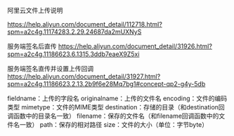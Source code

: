 阿里云文件上传说明

https://help.aliyun.com/document_detail/112718.html?spm=a2c4g.11174283.2.29.24687da2mUXNyS

服务端签名后直传
https://help.aliyun.com/document_detail/31926.html?spm=a2c4g.11186623.6.1315.3ddb7eaeX9Z5xi

服务端签名直传并设置上传回调
https://help.aliyun.com/document_detail/31927.html?spm=a2c4g.11186623.2.13.2b9f6e28Mq7bg1#concept-qp2-g4y-5db

fieldname：上传的字段名
originalname：上传的文件名
encoding：文件的编码类型
mimetype：文件的MIME类型
destination：存储的目录（和destination回调函数中的目录名一致）
filename：保存的文件名（和filename回调函数中的文件名一致）
path：保存的相对路径
size：文件的大小（单位：字节byte）
